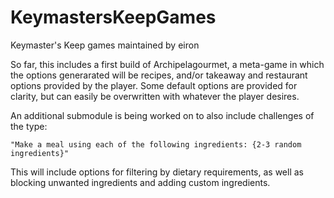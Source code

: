 # KeymastersKeepGames
Keymaster's Keep games maintained by eiron

So far, this includes a first build of Archipelagourmet, a meta-game in which the options generarated will be recipes, and/or takeaway and restaurant options provided by the player.
Some default options are provided for clarity, but can easily be overwritten with whatever the player desires.

An additional submodule is being worked on to also include challenges of the type:

``"Make a meal using each of the following ingredients: {2-3 random ingredients}"``

This will include options for filtering by dietary requirements, as well as blocking unwanted ingredients and adding custom ingredients.
